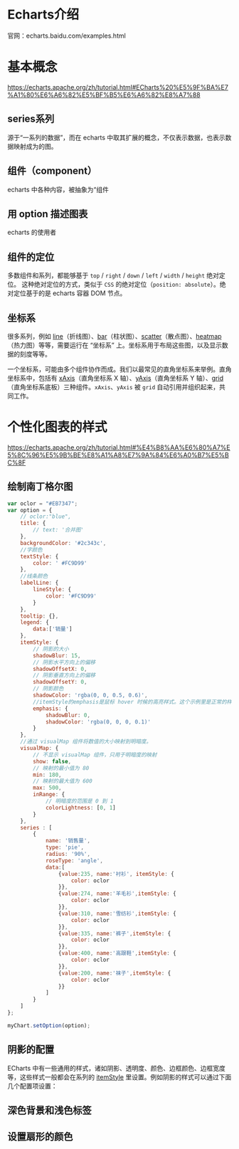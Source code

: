 # Echarts介绍

官网：echarts.baidu.com/examples.html



# 基本概念

https://echarts.apache.org/zh/tutorial.html#ECharts%20%E5%9F%BA%E7%A1%80%E6%A6%82%E5%BF%B5%E6%A6%82%E8%A7%88

## series系列

源于“一系列的数据”，而在 echarts 中取其扩展的概念，不仅表示数据，也表示数据映射成为的图。

## 组件（component）

echarts 中各种内容，被抽象为“组件

## 用 option 描述图表

echarts 的使用者

## 组件的定位

多数组件和系列，都能够基于 `top` / `right` / `down` / `left` / `width` / `height` 绝对定位。 这种绝对定位的方式，类似于 `CSS` 的绝对定位（`position: absolute`）。绝对定位基于的是 echarts 容器 DOM 节点。

## 坐标系

很多系列，例如 [line](https://echarts.apache.org/zh/option.html#series-line)（折线图）、[bar](https://echarts.apache.org/zh/option.html#series-bar)（柱状图）、[scatter](https://echarts.apache.org/zh/option.html#series-scatter)（散点图）、[heatmap](https://echarts.apache.org/zh/option.html#series-heatmap)（热力图）等等，需要运行在 “坐标系” 上。坐标系用于布局这些图，以及显示数据的刻度等等。

一个坐标系，可能由多个组件协作而成。我们以最常见的直角坐标系来举例。直角坐标系中，包括有 [xAxis](https://echarts.apache.org/zh/option.html#xAxis)（直角坐标系 X 轴）、[yAxis](https://echarts.apache.org/zh/option.html#yAxis)（直角坐标系 Y 轴）、[grid](https://echarts.apache.org/zh/option.html#grid)（直角坐标系底板）三种组件。`xAxis`、`yAxis` 被 `grid` 自动引用并组织起来，共同工作。

# 个性化图表的样式

https://echarts.apache.org/zh/tutorial.html#%E4%B8%AA%E6%80%A7%E5%8C%96%E5%9B%BE%E8%A1%A8%E7%9A%84%E6%A0%B7%E5%BC%8F

## 绘制南丁格尔图

```javascript
var oclor = "#EB7347";
var option = {
    // oclor:"blue",
    title: {
        // text: '合并图'
    },
    backgroundColor: '#2c343c',
    //字颜色
    textStyle: {
        color: ' #FC9D99'
    },
    //线条颜色
    labelLine: {
        lineStyle: {
            color: '#FC9D99'
        }
    },
    tooltip: {},
    legend: {
        data:['销量']
    },
    itemStyle: {
        // 阴影的大小
        shadowBlur: 15,
        // 阴影水平方向上的偏移
        shadowOffsetX: 0,
        // 阴影垂直方向上的偏移
        shadowOffsetY: 0,
        // 阴影颜色
        shadowColor: 'rgba(0, 0, 0.5, 0.6)',
        //itemStyle的emphasis是鼠标 hover 时候的高亮样式。这个示例里是正常的样式下加阴影，但是可能更多的时候是 hover 的时候通过阴影突出。
        emphasis: {
            shadowBlur: 0,
            shadowColor: 'rgba(0, 0, 0, 0.1)'
        }
    },
    //通过 visualMap 组件将数值的大小映射到明暗度。
    visualMap: {
        // 不显示 visualMap 组件，只用于明暗度的映射
        show: false,
        // 映射的最小值为 80
        min: 180,
        // 映射的最大值为 600
        max: 500,
        inRange: {
            // 明暗度的范围是 0 到 1
            colorLightness: [0, 1]
        }
    },
    series : [
        {
            name: '销售量',
            type: 'pie',
            radius: '90%',
            roseType: 'angle',
            data:[
                {value:235, name:'衬衫', itemStyle: {
                    color: oclor
                }},
                {value:274, name:'羊毛衫',itemStyle: {
                    color: oclor
                }},
                {value:310, name:'雪纺衫',itemStyle: {
                    color: oclor
                }},
                {value:335, name:'裤子',itemStyle: {
                    color: oclor
                }},
                {value:400, name:'高跟鞋',itemStyle: {
                    color: oclor
                }},
                {value:200, name:'袜子',itemStyle: {
                    color: oclor
                }}
            ]
        }
    ]
};

myChart.setOption(option);
```



## 阴影的配置

ECharts 中有一些通用的样式，诸如阴影、透明度、颜色、边框颜色、边框宽度等，这些样式一般都会在系列的 [itemStyle](https://echarts.apache.org/zh/tutorial.html#series-pie.itemStyle) 里设置。例如阴影的样式可以通过下面几个配置项设置：

## 深色背景和浅色标签

## 设置扇形的颜色